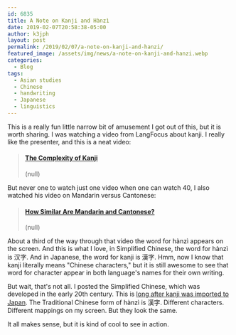```yaml
---
id: 6835
title: A Note on Kanji and Hànzì
date: 2019-02-07T20:58:38-05:00
author: k3jph
layout: post
permalink: /2019/02/07/a-note-on-kanji-and-hanzi/
featured_image: /assets/img/news/a-note-on-kanji-and-hanzi.webp
categories:
  - Blog
tags:
  - Asian studies
  - Chinese
  - handwriting
  - Japanese
  - linguistics
---
```

This is a really fun little narrow bit of amusement I got out of
this, but it is worth sharing. I was watching a video from LangFocus
about kanji. I really like the presenter, and this is a neat video:

<blockquote class="embedly-card" data-card-key="66f8489580e04fc4a88a724eb5058bb3" data-card-branding="0"><h4><a href="https://www.youtube.com/embed/SX3h9irApwg">The Complexity of Kanji</a></h4><p>(null)</p></blockquote>
<script async src="//cdn.embedly.com/widgets/platform.js" charset="UTF-8"></script>

But never one to watch just one video when one can watch 40, I also
watched his video on Mandarin versus Cantonese:

<blockquote class="embedly-card" data-card-key="66f8489580e04fc4a88a724eb5058bb3" data-card-branding="0"><h4><a href="https://www.youtube.com/embed/s2km_z4-1T8">How Similar Are Mandarin and Cantonese?</a></h4><p>(null)</p></blockquote>
<script async src="//cdn.embedly.com/widgets/platform.js" charset="UTF-8"></script>

About a third of the way through that video the word for hànzì
appears on the screen. And this is what I love, in Simplified
Chinese, the word for hànzì is 汉字. And in Japanese, the word for
kanji is 漢字. Hmm, now I know that kanji literally means "Chinese
characters," but it is still awesome to see that word for character
appear in both language's names for their own writing.

But wait, that's not all. I posted the Simplified Chinese, which
was developed in the early 20th century. This is [long after kanji
was imported to
Japan](http://travel-around-japan.com/blog/japanese-lesson-4-kanji-japansese-character-set-3/).
The Traditional Chinese form of hànzì is 漢字. Different characters.
Different mappings on my screen. But they look the same.

It all makes sense, but it is kind of cool to see in action.
